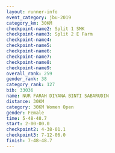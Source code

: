 ```yaml
---
layout: runner-info 
event_category: jbu-2019 
category_km: 30KM 
checkpoint-name2: Split 1 SMK 
checkpoint-name3: Split 2 E Farm 
checkpoint-name4: 
checkpoint-name5: 
checkpoint-name6: 
checkpoint-name7: 
checkpoint-name8: 
checkpoint-name9: 
overall_rank: 259
gender_rank: 38
category_rank: 127
bib: 33036
name: NUR FARAH DIYANA BINTI SABARUDIN
distance: 30KM
category: 30KM Women Open
gender: Female
time: 5-48-48.7
start: 2-00-00.0
checkpoint2: 4-38-01.1
checkpoint3: 7-12-06.0
finish: 7-48-48.7
---
```


